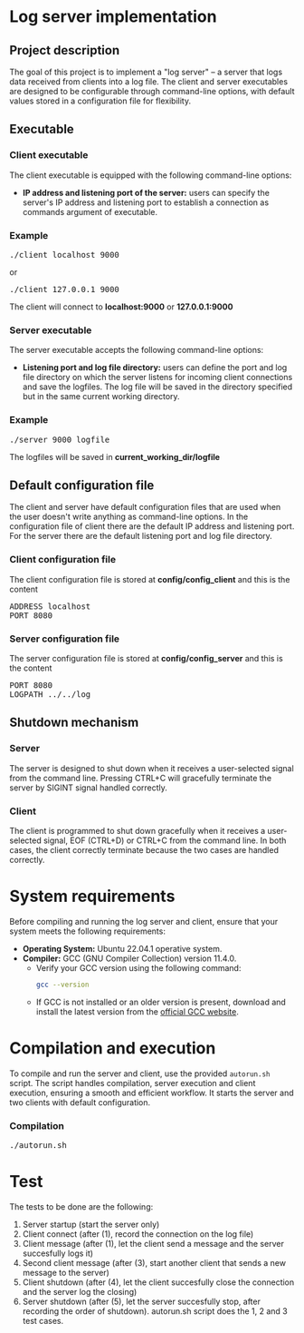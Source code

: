 # Log server implementation

## Project description

The goal of this project is to implement a "log server" – a server that logs data received from clients into a log file. The client and server executables are designed to be configurable through command-line options, with default values stored in a configuration file for flexibility.

## Executable
### Client executable
The client executable is equipped with the following command-line options:

- **IP address and listening port of the server:** users can specify the server's IP address and listening port to establish a connection as commands argument of executable.
### Example
<pre>./client localhost 9000</pre>
or
<pre>./client 127.0.0.1 9000</pre>
The client will connect to **localhost:9000** or **127.0.0.1:9000**
### Server executable

The server executable accepts the following command-line options:

- **Listening port and log file directory:** users can define the port and log file directory on which the server listens for incoming client connections and save the logfiles. The log file will be saved in the directory specified but in the same current working directory. 
### Example
<pre>./server 9000 logfile</pre>
The logfiles will be saved in **current_working_dir/logfile**
## Default configuration file
The client and server have default configuration files that are used when the user doesn't write anything as command-line options. In the configuration file of client there are the default IP address and listening port. For the server there are the default listening port and log file directory. 
### Client configuration file
The client configuration file is stored at **config/config_client** and this is the content
<pre>
ADDRESS localhost
PORT 8080
</pre>
### Server configuration file
The server configuration file is stored at **config/config_server** and this is the content
<pre>
PORT 8080
LOGPATH ../../log
</pre>
## Shutdown mechanism
### Server

The server is designed to shut down when it receives a user-selected signal from the command line. Pressing CTRL+C will gracefully terminate the server by SIGINT signal handled correctly.

### Client

The client is programmed to shut down gracefully when it receives a user-selected signal, EOF (CTRL+D) or CTRL+C from the command line. In both cases, the client correctly terminate because the two cases are handled correctly.
# System requirements

Before compiling and running the log server and client, ensure that your system meets the following requirements:
- **Operating System:** Ubuntu 22.04.1 operative system.
- **Compiler:** GCC (GNU Compiler Collection) version 11.4.0.
  - Verify your GCC version using the following command:
    ```bash
    gcc --version
    ```
  - If GCC is not installed or an older version is present, download and install the latest version from the [official GCC website](https://gcc.gnu.org/).

# Compilation and execution

To compile and run the server and client, use the provided `autorun.sh` script. The script handles compilation, server execution and client execution, ensuring a smooth and efficient workflow. It starts the server and two clients with default configuration.

### Compilation

<pre>./autorun.sh</pre>

# Test
The tests to be done are the following:
1. Server startup (start the server only)
2. Client connect (after (1), record the connection on the log file)
3. Client message (after (1), let the client send a message and the server succesfully logs it)
4. Second client message (after (3), start another client that sends a new message to the server)
5. Client shutdown (after (4), let the client succesfully close the connection and the server log the closing)
6. Server shutdown (after (5), let the server succesfully stop, after recording the order of shutdown).
autorun.sh script does the 1, 2 and 3 test cases.
